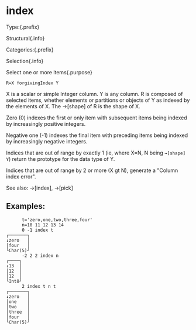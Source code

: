 # index

Type:{.prefix}

Structural{.info}

Categories:{.prefix}

Selection{.info}

Select one or more items{.purpose}

~~~
R=X forgivingIndex Y
~~~

X is a scalar or simple Integer column. Y is any column. R is composed of selected
items, whether elements or partitions or objects of Y as indexed by the elements of X. The →[shape]
of R is the shape of X.

Zero (0) indexes the first or only item with subsequent items being indexed by increasingly
positive integers.

Negative one (-1) indexes the final item with preceding items being indexed by increasingly
negative integers.

Indices that are out of range by exactly 1 (ie, where X=N, N being `→[shape] Y`) return the
prototype for the data type of Y.

Indices that are out of range by 2 or more (X gt N), generate a "Column index error".

See also: →[index], →[pick]

## Examples:

~~~
      t='zero,one,two,three,four'
      n=10 11 12 13 14
      0 -1 index t
┌───────┐
↓zero   │
│four   │
└Char(5)┘
      -2 2 2 index n
┌────┐
↓13  │
│12  │
│12  │
└Int8┘
      2 index t n t
┌───────┐
↓zero   │
│one    │
│two    │
│three  │
│four   │
└Char(5)┘
~~~

